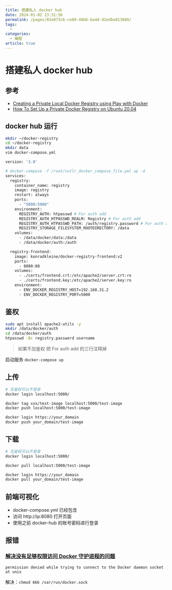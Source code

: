 ```yaml
---
title: 搭建私人 docker hub
date: 2024-01-02 23:31:56
permalink: /pages/03a973c6-ce60-48b6-ba4d-d2edbe813080/
tags:
  - 
categories:
  - 编程
article: true
---
```


# 搭建私人 docker hub

## 参考

- [Creating a Private Local Docker Registry using Play with Docker](https://dockerlabs.collabnix.com/beginners/build-private-docker-registry.html)
- [How To Set Up a Private Docker Registry on Ubuntu 20.04](https://www.digitalocean.com/community/tutorials/how-to-set-up-a-private-docker-registry-on-ubuntu-20-04)

## docker hub 运行

``` bash
mkdir ~/docker-registry
cd ~/docker-registry
mkdir data
vim docker-compose.yml
```

``` dockerfile
version: '3.8'

# docker-compose -f /root/vutlr_docker_compose_file.yml up -d
services:
  registry:
    container_name: registry
    image: registry
    restart: always
    ports:
      - "5000:5000"
    environment:
      REGISTRY_AUTH: htpasswd # For auth add
      REGISTRY_AUTH_HTPASSWD_REALM: Registry # For auth add
      REGISTRY_AUTH_HTPASSWD_PATH: /auth/registry.password # For auth add
      REGISTRY_STORAGE_FILESYSTEM_ROOTDIRECTORY: /data
    volumes:
      - /data/docker/data:/data
      - /data/docker/auth:/auth

  registry-frontend:
    image: konradkleine/docker-registry-frontend:v2
    ports:
      - 8080:80
    volumes:
      - ./certs/frontend.crt:/etc/apache2/server.crt:ro
      - ./certs/frontend.key:/etc/apache2/server.key:ro
    environment:
      - ENV_DOCKER_REGISTRY_HOST=192.168.31.2
      - ENV_DOCKER_REGISTRY_PORT=5000
```

## 鉴权

``` bash
sudo apt install apache2-utils -y
mkdir /data/docker/auth
cd /data/docker/auth
htpasswd -Bc registry.password username
```

> 如果不加鉴权 把 For auth add 的三行注释掉

启动服务 `docker-compose up`

## 上传

``` bash
# 无鉴权可以不登录
docker login localhost:5000/

docker tag xxx/test-image localhost:5000/test-image
docker push localhost:5000/test-image

docker login https://your_domain
docker push your_domain/test-image
```

## 下载

``` bash
# 无鉴权可以不登录
docker login localhost:5000/

docker pull localhost:5000/test-image

docker login https://your_domain
docker pull your_domain/test-image
```

## 前端可视化

- docker-compose.yml 已经包含
- 访问 http://ip:8080 打开页面
- 使用之前 docker-hub 的账号密码进行登录

## 报错

### [解决没有足够权限访问 Docker 守护进程的问题](https://www.jianshu.com/p/31b1febf88f1)

``` text
permission denied while trying to connect to the Docker daemon socket at unix
```

解决：`chmod 666 /var/run/docker.sock`
